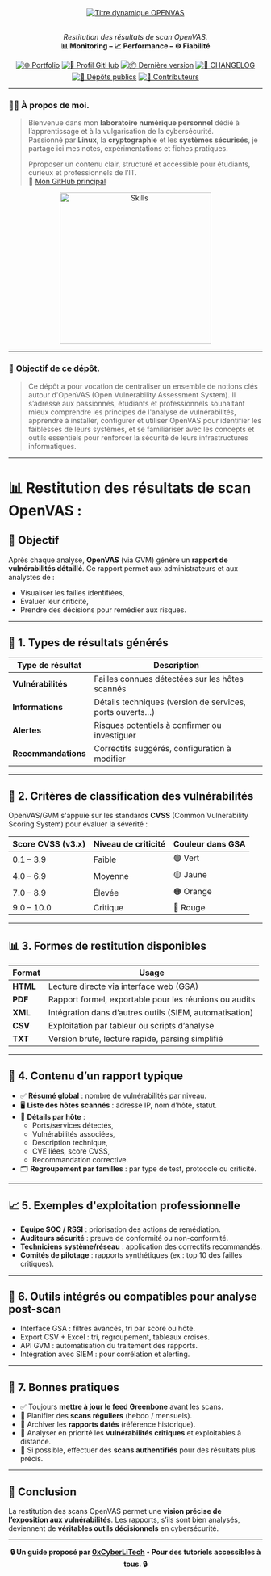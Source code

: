 <div align="center">

  <br></br>
  <a href="https://github.com/0xCyberLiTech">
    <img src="https://readme-typing-svg.herokuapp.com?font=JetBrains+Mono&size=50&duration=6000&pause=1000000000&color=FF0048&center=true&vCenter=true&width=1100&lines=%3EOPENVAS_" alt="Titre dynamique OPENVAS" />
  </a>
  <br></br>
  
  <p align="center">
    <em>Restitution des résultats de scan OpenVAS.</em><br>
    <b>📊 Monitoring – 📈 Performance – ⚙️ Fiabilité</b>
  </p>

  [![🌐 Portfolio](https://img.shields.io/badge/Portfolio-0xCyberLiTech-181717?logo=github&style=flat-square)](https://0xcyberlitech.github.io/)
  [![🔗 Profil GitHub](https://img.shields.io/badge/Profil-GitHub-181717?logo=github&style=flat-square)](https://github.com/0xCyberLiTech)
  [![📦 Dernière version](https://img.shields.io/github/v/release/0xCyberLiTech/OpenVAS?label=version&style=flat-square&color=blue)](https://github.com/0xCyberLiTech/OpenVAS/releases/latest)
  [![📄 CHANGELOG](https://img.shields.io/badge/📄%20Changelog-OpenVAS-blue?style=flat-square)](https://github.com/0xCyberLiTech/OpenVAS/blob/main/CHANGELOG.md)
  [![📂 Dépôts publics](https://img.shields.io/badge/Dépôts-publics-blue?style=flat-square)](https://github.com/0xCyberLiTech?tab=repositories)
  [![👥 Contributeurs](https://img.shields.io/badge/👥%20Contributeurs-cliquez%20ici-007ec6?style=flat-square)](https://github.com/0xCyberLiTech/OpenVAS/graphs/contributors)

</div>

---

### 👨‍💻 **À propos de moi.**

> Bienvenue dans mon **laboratoire numérique personnel** dédié à l’apprentissage et à la vulgarisation de la cybersécurité.  
> Passionné par **Linux**, la **cryptographie** et les **systèmes sécurisés**, je partage ici mes notes, expérimentations et fiches pratiques.  
>  
> Pproposer un contenu clair, structuré et accessible pour étudiants, curieux et professionnels de l’IT.  
> 🔗 [Mon GitHub principal](https://github.com/0xCyberLiTech)

<p align="center">
  <a href="https://github.com/0xCyberLiTech" target="_blank" rel="noopener">
    <img src="https://skillicons.dev/icons?i=linux,debian,bash,docker,nginx,git,vim" alt="Skills" alt="Logo techno" width="300">
  </a>
</p>

---

### 🎯 **Objectif de ce dépôt.**

> Ce dépôt a pour vocation de centraliser un ensemble de notions clés autour d'OpenVAS (Open Vulnerability Assessment System). Il s’adresse aux passionnés, étudiants et professionnels souhaitant mieux comprendre
> les principes de l'analyse de vulnérabilités, apprendre à installer, configurer et utiliser OpenVAS pour identifier les faiblesses de leurs systèmes, et se familiariser avec les concepts et outils essentiels
> pour renforcer la sécurité de leurs infrastructures informatiques.

---

# 📊 Restitution des résultats de scan OpenVAS :

## 🎯 Objectif
Après chaque analyse, **OpenVAS** (via GVM) génère un **rapport de vulnérabilités détaillé**. Ce rapport permet aux administrateurs et aux analystes de :
- Visualiser les failles identifiées,
- Évaluer leur criticité,
- Prendre des décisions pour remédier aux risques.

---

## 📁 1. Types de résultats générés

| Type de résultat        | Description                                                   |
|-------------------------|---------------------------------------------------------------|
| **Vulnérabilités**      | Failles connues détectées sur les hôtes scannés               |
| **Informations**        | Détails techniques (version de services, ports ouverts…)      |
| **Alertes**             | Risques potentiels à confirmer ou investiguer                 |
| **Recommandations**     | Correctifs suggérés, configuration à modifier                 |

---

## 📐 2. Critères de classification des vulnérabilités

OpenVAS/GVM s'appuie sur les standards **CVSS** (Common Vulnerability Scoring System) pour évaluer la sévérité :

| Score CVSS (v3.x) | Niveau de criticité | Couleur dans GSA |
|-------------------|---------------------|------------------|
| 0.1 – 3.9         | Faible              | 🟢 Vert          |
| 4.0 – 6.9         | Moyenne             | 🟡 Jaune         |
| 7.0 – 8.9         | Élevée              | 🟠 Orange        |
| 9.0 – 10.0        | Critique            | 🔴 Rouge         |

---

## 📊 3. Formes de restitution disponibles

| Format | Usage                                                                 |
|--------|-----------------------------------------------------------------------|
| **HTML**  | Lecture directe via interface web (GSA)                            |
| **PDF**   | Rapport formel, exportable pour les réunions ou audits            |
| **XML**   | Intégration dans d’autres outils (SIEM, automatisation)           |
| **CSV**   | Exploitation par tableur ou scripts d’analyse                     |
| **TXT**   | Version brute, lecture rapide, parsing simplifié                  |

---

## 🧭 4. Contenu d’un rapport typique

- ✅ **Résumé global** : nombre de vulnérabilités par niveau.
- 🖥️ **Liste des hôtes scannés** : adresse IP, nom d’hôte, statut.
- 🧱 **Détails par hôte** :
  - Ports/services détectés,
  - Vulnérabilités associées,
  - Description technique,
  - CVE liées, score CVSS,
  - Recommandation corrective.
- 🗂️ **Regroupement par familles** : par type de test, protocole ou criticité.

---

## 📈 5. Exemples d'exploitation professionnelle

- **Équipe SOC / RSSI** : priorisation des actions de remédiation.
- **Auditeurs sécurité** : preuve de conformité ou non-conformité.
- **Techniciens système/réseau** : application des correctifs recommandés.
- **Comités de pilotage** : rapports synthétiques (ex : top 10 des failles critiques).

---

## 🧰 6. Outils intégrés ou compatibles pour analyse post-scan

- Interface GSA : filtres avancés, tri par score ou hôte.
- Export CSV + Excel : tri, regroupement, tableaux croisés.
- API GVM : automatisation du traitement des rapports.
- Intégration avec SIEM : pour corrélation et alerting.

---

## 📌 7. Bonnes pratiques

- ✅ Toujours **mettre à jour le feed Greenbone** avant les scans.
- 📅 Planifier des **scans réguliers** (hebdo / mensuels).
- 📁 Archiver les **rapports datés** (référence historique).
- 🧠 Analyser en priorité les **vulnérabilités critiques** et exploitables à distance.
- 🔐 Si possible, effectuer des **scans authentifiés** pour des résultats plus précis.

---

## 📝 Conclusion

La restitution des scans OpenVAS permet une **vision précise de l’exposition aux vulnérabilités**. Les rapports, s’ils sont bien analysés, deviennent de **véritables outils décisionnels** en cybersécurité.

---

<p align="center">
  <b>🔒 Un guide proposé par <a href="https://github.com/0xCyberLiTech">0xCyberLiTech</a> • Pour des tutoriels accessibles à tous. 🔒</b>
</p>

